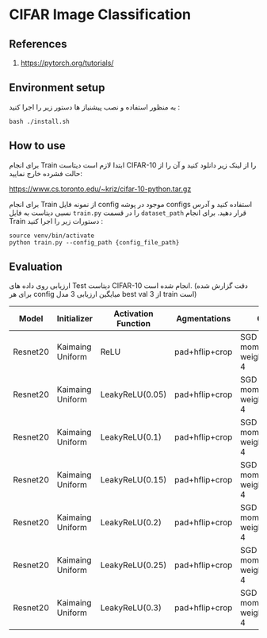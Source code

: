 # CIFAR Image Classification

## References

1. https://pytorch.org/tutorials/

## Environment setup

به منظور استفاده و نصب پیشنیاز ها دستور زیر را اجرا کنید :

```
bash ./install.sh
```

## How to use

برای انجام Train ابتدا لازم است دیتاست CIFAR-10 را از لینک زیر  دانلود کنید  و آن را از حالت فشرده خارج نمایید:

https://www.cs.toronto.edu/~kriz/cifar-10-python.tar.gz

برای انجام Train از نمونه فایل config موجود در پوشه configs استفاده کنید و آدرس نسبی دیتاست به فایل `train.py` را در قسمت `dataset_path` قرار دهید. برای انجام Train دستورات زیر را اجرا کنید :

```
source venv/bin/activate
python train.py --config_path {config_file_path}
```


## Evaluation

ارزیابی روی داده های Test دیتاست CIFAR-10 انجام شده است. (دقت گزارش شده برای هر  config میایگین ارزیابی 3 مدل best val از 3 train است)

| Model | Initializer | Activation Function | Agmentations | Optimizer | Scheduler | Batch Size | Epochs | Use Bias | Accuracy |
| ------ | ------ | ------ | ------ | ------ | ------ | ------ | ----- | ------ | ------- |
| Resnet20 | Kaimaing  Uniform | ReLU | pad+hflip+crop | SGD <br/> momentum=0.9 <br/> weight_decay=1e-4 | MultiStepLR <br/> [0.1, 0.01, 0.001] | 128 | 120 | False | 90.96
| Resnet20 | Kaimaing  Uniform | LeakyReLU(0.05) | pad+hflip+crop | SGD <br/> momentum=0.9 <br/> weight_decay=1e-4 | MultiStepLR <br/> [0.1, 0.01, 0.001] | 128 | 120 | False | 90.96 |
| Resnet20 | Kaimaing  Uniform | LeakyReLU(0.1) | pad+hflip+crop | SGD <br/> momentum=0.9 <br/> weight_decay=1e-4 | MultiStepLR <br/> [0.1, 0.01, 0.001] | 128 | 120 | False | 91.29 |
| Resnet20 | Kaimaing  Uniform | LeakyReLU(0.15) | pad+hflip+crop | SGD <br/> momentum=0.9 <br/> weight_decay=1e-4 | MultiStepLR <br/> [0.1, 0.01, 0.001] | 128 | 120 | False | 91.51 |
| Resnet20 | Kaimaing  Uniform | LeakyReLU(0.2) | pad+hflip+crop | SGD <br/> momentum=0.9 <br/> weight_decay=1e-4 | MultiStepLR <br/> [0.1, 0.01, 0.001] | 128 | 120 | False | 91.13 |
| Resnet20 | Kaimaing  Uniform | LeakyReLU(0.25) | pad+hflip+crop | SGD <br/> momentum=0.9 <br/> weight_decay=1e-4 | MultiStepLR <br/> [0.1, 0.01, 0.001] | 128 | 120 | False | 91.15 |
| Resnet20 | Kaimaing  Uniform | LeakyReLU(0.3) | pad+hflip+crop | SGD <br/> momentum=0.9 <br/> weight_decay=1e-4 | MultiStepLR <br/> [0.1, 0.01, 0.001] | 128 | 120 | False | 90.74 |

